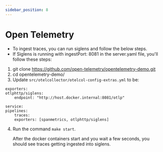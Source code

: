 ```yaml
---
sidebar_position: 8
---
```


# Open Telemetry

- To ingest traces, you can run siglens and follow the below steps. 
- If Siglens is running with ingestPort: 8081 in the server.yaml file, you'll follow these steps:

1. git clone https://github.com/open-telemetry/opentelemetry-demo.git
2. cd opentelemetry-demo/
3. Update `src/otelcollector/otelcol-config-extras.yml` to be:

```
exporters:
otlphttp/siglens:
    endpoint: "http://host.docker.internal:8081/otlp"

service:
pipelines:
    traces:
    exporters: [spanmetrics, otlphttp/siglens]
```
4. Run the command `make start`.

    After the docker containers start and you wait a few seconds, you should see traces getting ingested into siglens.
